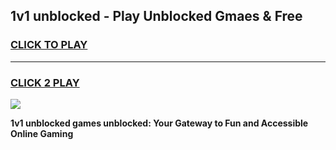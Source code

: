 
## 1v1 unblocked - Play Unblocked Gmaes & Free
<h3>
<a href="https://premium.freeplayer.one?title=1v1_unblocked&ref=19F">CLICK TO PLAY</a></h3>
<hr>

<h3>
<a href="https://premium.freeplayer.one?title=1v1_unblocked&ref=19F">CLICK 2 PLAY</a>
  
</h3>

<a href="https://premium.freeplayer.one?title=1v1_unblocked&ref=19F/"><img src="https://clearcache.store/games.png"></a>


**1v1 unblocked games unblocked: Your Gateway to Fun and Accessible Online Gaming**
